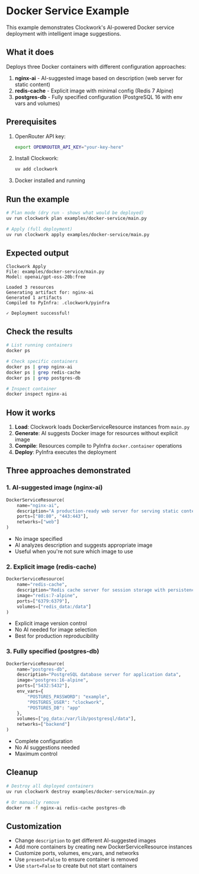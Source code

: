 # Docker Service Example

This example demonstrates Clockwork's AI-powered Docker service deployment with intelligent image suggestions.

## What it does

Deploys three Docker containers with different configuration approaches:

1. **nginx-ai** - AI-suggested image based on description (web server for static content)
2. **redis-cache** - Explicit image with minimal config (Redis 7 Alpine)
3. **postgres-db** - Fully specified configuration (PostgreSQL 16 with env vars and volumes)

## Prerequisites

1. OpenRouter API key:
   ```bash
   export OPENROUTER_API_KEY="your-key-here"
   ```

2. Install Clockwork:
   ```bash
   uv add clockwork
   ```

3. Docker installed and running

## Run the example

```bash
# Plan mode (dry run - shows what would be deployed)
uv run clockwork plan examples/docker-service/main.py

# Apply (full deployment)
uv run clockwork apply examples/docker-service/main.py
```

## Expected output

```
Clockwork Apply
File: examples/docker-service/main.py
Model: openai/gpt-oss-20b:free

Loaded 3 resources
Generating artifact for: nginx-ai
Generated 1 artifacts
Compiled to PyInfra: .clockwork/pyinfra

✓ Deployment successful!
```

## Check the results

```bash
# List running containers
docker ps

# Check specific containers
docker ps | grep nginx-ai
docker ps | grep redis-cache
docker ps | grep postgres-db

# Inspect container
docker inspect nginx-ai
```

## How it works

1. **Load**: Clockwork loads DockerServiceResource instances from `main.py`
2. **Generate**: AI suggests Docker image for resources without explicit image
3. **Compile**: Resources compile to PyInfra `docker.container` operations
4. **Deploy**: PyInfra executes the deployment

## Three approaches demonstrated

### 1. AI-suggested image (nginx-ai)
```python
DockerServiceResource(
    name="nginx-ai",
    description="A production-ready web server for serving static content and reverse proxying",
    ports=["80:80", "443:443"],
    networks=["web"]
)
```
- No image specified
- AI analyzes description and suggests appropriate image
- Useful when you're not sure which image to use

### 2. Explicit image (redis-cache)
```python
DockerServiceResource(
    name="redis-cache",
    description="Redis cache server for session storage with persistence",
    image="redis:7-alpine",
    ports=["6379:6379"],
    volumes=["redis_data:/data"]
)
```
- Explicit image version control
- No AI needed for image selection
- Best for production reproducibility

### 3. Fully specified (postgres-db)
```python
DockerServiceResource(
    name="postgres-db",
    description="PostgreSQL database server for application data",
    image="postgres:16-alpine",
    ports=["5432:5432"],
    env_vars={
        "POSTGRES_PASSWORD": "example",
        "POSTGRES_USER": "clockwork",
        "POSTGRES_DB": "app"
    },
    volumes=["pg_data:/var/lib/postgresql/data"],
    networks=["backend"]
)
```
- Complete configuration
- No AI suggestions needed
- Maximum control

## Cleanup

```bash
# Destroy all deployed containers
uv run clockwork destroy examples/docker-service/main.py

# Or manually remove
docker rm -f nginx-ai redis-cache postgres-db
```

## Customization

- Change `description` to get different AI-suggested images
- Add more containers by creating new DockerServiceResource instances
- Customize ports, volumes, env_vars, and networks
- Use `present=False` to ensure container is removed
- Use `start=False` to create but not start containers
